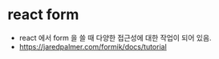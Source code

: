 # react form

- react 에서 form 을 쓸 때 다양한 접근성에 대한 작업이 되어 있음.
- https://jaredpalmer.com/formik/docs/tutorial
